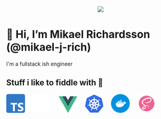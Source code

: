 <div align="center">
<img width="200" src="https://media.giphy.com/media/SjEdb4DKgoJJYRgvEi/giphy.gif"> 
</div>

# 👋 Hi, I’m Mikael Richardsson (@mikael-j-rich)

I'm a fullstack ish engineer

## Stuff i like to fiddle with :rocket:

<img width="50" style="margin-right: 16px" src="assets/images/ts-logo.svg" />
<img width="50" style="margin-right: 16px" src="assets/images/rust-logo.svg" />
<img width="50" style="margin-right: 16px" src="assets/images/vuejs-logo.svg" />
<img width="50" style="margin-right: 16px" src="assets/images/k8s-logo.svg" />        
<img width="50" style="margin-right: 16px" src="assets/images/docker-logo.svg" />
<img width="50" src="assets/images/sass-logo.svg" />

<!---
mikael-j-rich/mikael-j-rich is a ✨ special ✨ repository because its `README.md` (this file) appears on your GitHub profile.
You can click the Preview link to take a look at your changes.
--->
